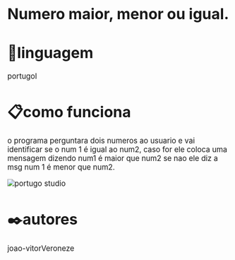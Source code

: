 # <big> Numero maior, menor ou igual.

# 🚀linguagem 

portugol 

# 📋como funciona 

o programa perguntara dois numeros ao usuario
e vai identificar se o num 1 é igual ao num2, 
caso for ele coloca uma mensagem dizendo num1 é maior que num2
se nao ele diz a msg num 1 é menor que num2.


![portugo studio](https://jhonathanribeiro.netlify.app/assets/img/portugolstudio.jpg)

# ✒️autores

joao-vitorVeroneze
